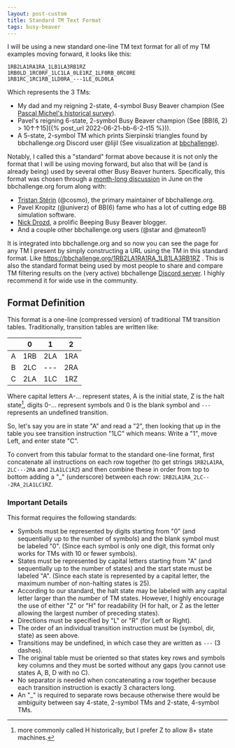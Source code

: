 ```yaml
---
layout: post-custom
title: Standard TM Text Format
tags: busy-beaver
---
```


I will be using a new standard one-line TM text format for all of my TM examples moving forward, it looks like this:

```
1RB2LA1RA1RA_1LB1LA3RB1RZ
1RB0LD_1RC0RF_1LC1LA_0LE1RZ_1LF0RB_0RC0RE
1RB1RC_1RC1RB_1LD0RA_---1LE_0LD0LA
```

Which represents the 3 TMs:
 * My dad and my reigning 2-state, 4-symbol Busy Beaver champion (See [Pascal Michel's historical survey](https://bbchallenge.org/~pascal.michel/ha.html#tm24)).
 * Pavel's reigning 6-state, 2-symbol Busy Beaver champion (See [BB(6, 2) > 10↑↑15]({% post_url 2022-06-21-bb-6-2-t15 %})).
 * A 5-state, 2-symbol TM which prints Sierpinski triangles found by bbchallenge.org Discord user @lijil (See visualization at [bbchallenge](https://bbchallenge.org/1RB1RC_1RC1RB_1LD0RA_---1LE_0LD0LA)).

Notably, I called this a "standard" format above because it is not only the format that I will be using moving forward, but also that will be (and is already being) used by several other Busy Beaver hunters. Specifically, this format was chosen through a [month-long discussion](https://discuss.bbchallenge.org/t/standard-tm-text-format/60) in June on the bbchallenge.org forum along with:
 * [Tristan Stérin](https://dna.hamilton.ie/tsterin/) (@cosmo), the primary maintainer of bbchallenge.org.
 * Pavel Kropitz (@univerz) of BB(6) fame who has a lot of cutting edge BB simulation software.
 * [Nick Drozd](https://nickdrozd.github.io/), a prolific Beeping Busy Beaver blogger.
 * And a couple other bbchallenge.org users (@star and @mateon1)

It is integrated into bbchallenge.org and so now you can see the page for any TM I present by simply constructing a URL using the TM in this standard format. Like https://bbchallenge.org/1RB2LA1RA1RA_1LB1LA3RB1RZ . This is also the standard format being used by most people to share and compare TM filtering results on the (very active) bbchallenge [Discord server](https://discord.gg/XY9wMZr7HX). I highly recommend it for wide use in the community.


## Format Definition

This format is a one-line (compressed version) of traditional TM transition tables. Traditionally, transition tables are written like:

|     |  0  |  1  |  2  |
| :-: | :-: | :-: | :-: |
|  A  | 1RB | 2LA | 1RA |
|  B  | 2LC | --- | 2RA |
|  C  | 2LA | 1LC | 1RZ |

Where capital letters A-... represent states, A is the initial state, Z is the halt state[^Halt], digits 0-... represent symbols and 0 is the blank symbol and `---` represents an undefined transition.

[^Halt]: more commonly called H historically, but I prefer Z to allow 8+ state machines.

So, let's say you are in state "A" and read a "2", then looking that up in the table you see transition instruction "1LC" which means: Write a "1", move Left, and enter state "C".

To convert from this tabular format to the standard one-line format, first concatenate all instructions on each row together (to get strings `1RB2LA1RA`, `2LC---2RA` and `2LA1LC1RZ`) and then combine these in order from top to bottom adding a "_" (underscore) between each row: `1RB2LA1RA_2LC---2RA_2LA1LC1RZ`.


### Important Details

This format requires the following standards:
 * Symbols must be represented by digits starting from "0" (and sequentially up to the number of symbols) and the blank symbol must be labeled "0". (Since each symbol is only one digit, this format only works for TMs with 10 or fewer symbols).
 * States must be represented by capital letters starting from "A" (and sequentially up to the number of states) and the start state must be labeled "A". (Since each state is represented by a capital letter, the maximum number of non-halting states is 25).
 * According to our standard, the halt state may be labeled with any capital letter larger than the number of TM states. However, I highly encourage the use of either "Z" or "H" for readability (H for halt, or Z as the letter allowing the largest number of preceding states).
 * Directions must be specified by "L" or "R" (for Left or Right).
 * The order of an individual transition instruction must be (symbol, dir, state) as seen above.
 * Transitions may be undefined, in which case they are written as `---` (3 dashes).
 * The original table must be oriented so that states key rows and symbols key columns and they must be sorted without any gaps (you cannot use states A, B, D with no C).
 * No separator is needed when concatenating a row together because each transition instruction is exactly 3 characters long.
 * An "_" is required to separate rows because otherwise there would be ambiguity between say 4-state, 2-symbol TMs and 2-state, 4-symbol TMs.
